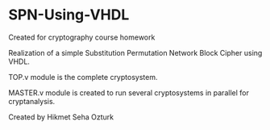 # SPN-Using-VHDL
Created for cryptography course homework

Realization of a simple Substitution Permutation Network Block Cipher using VHDL.

TOP.v module is the complete cryptosystem.

MASTER.v module is created to run several cryptosystems in parallel for cryptanalysis.

Created by Hikmet Seha Ozturk
